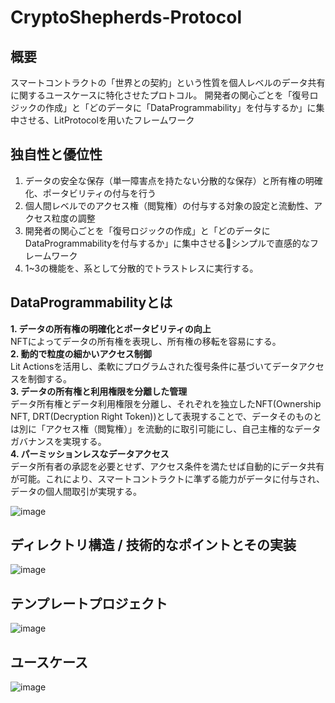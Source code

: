 # CryptoShepherds-Protocol

## 概要
スマートコントラクトの「世界との契約」という性質を個人レベルのデータ共有に関するユースケースに特化させたプロトコル。
開発者の関心ごとを「復号ロジックの作成」と「どのデータに「DataProgrammability」を付与するか」に集中させる、LitProtocolを用いたフレームワーク


## 独自性と優位性
1. データの安全な保存（単一障害点を持たない分散的な保存）と所有権の明確化、ポータビリティの付与を行う
2. 個人間レベルでのアクセス権（閲覧権）の付与する対象の設定と流動性、アクセス粒度の調整
3. 開発者の関心ごとを「復号ロジックの作成」と「どのデータにDataProgrammabilityを付与するか」に集中させるシンプルで直感的なフレームワーク 
4. 1~3の機能を、系として分散的でトラストレスに実行する。


## DataProgrammabilityとは
**1. データの所有権の明確化とポータビリティの向上**  
   NFTによってデータの所有権を表現し、所有権の移転を容易にする。  
**2. 動的で粒度の細かいアクセス制御**  
   Lit Actionsを活用し、柔軟にプログラムされた復号条件に基づいてデータアクセスを制御する。  
**3. データの所有権と利用権限を分離した管理**  
   データ所有権とデータ利用権限を分離し、それぞれを独立したNFT(Ownership NFT, DRT(Decryption Right Token))として表現することで、データそのものとは別に「アクセス権（閲覧権）」を流動的に取引可能にし、自己主権的なデータガバナンスを実現する。  
**4. パーミッションレスなデータアクセス**  
   データ所有者の承認を必要とせず、アクセス条件を満たせば自動的にデータ共有が可能。これにより、スマートコントラクトに準ずる能力がデータに付与され、データの個人間取引が実現する。  

![image](https://github.com/shodaimomiyama/CryptoShepherds-Protocol/assets/138434427/6a70dc5b-a848-409a-accc-6a1d0dc3513c)




## ディレクトリ構造 / 技術的なポイントとその実装
![image](https://github.com/shodaimomiyama/CryptoShepherds-Protocol/assets/138434427/10111ead-5742-423d-9267-ea6fdf9b46a1)


## テンプレートプロジェクト
![image](https://github.com/shodaimomiyama/CryptoShepherds-Protocol/assets/138434427/05e4745e-70f4-41bc-b94a-3d3f2cdfd39c)


## ユースケース
![image](https://github.com/shodaimomiyama/CryptoShepherds-Protocol/assets/138434427/f7886b33-c525-438c-875f-ed9518ff3f00)

